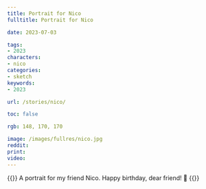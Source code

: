 ```yaml
---
title: Portrait for Nico
fulltitle: Portrait for Nico

date: 2023-07-03

tags:
- 2023
characters:
- nico
categories:
- sketch
keywords:
- 2023

url: /stories/nico/

toc: false

rgb: 148, 170, 170

image: /images/fullres/nico.jpg
reddit:
print:
video:
---
```

{{<note caption>}}
A portrait for my friend Nico. Happy birthday, dear friend! 🌺
{{</note>}}
